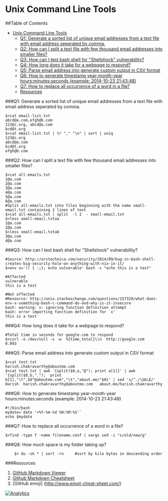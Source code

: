 Unix Command Line Tools
=======================
##Table of Contents
  * [Unix Command Line Tools](#unix-command-line-tools)
      * [Q1: Generate a sorted list of unique email addresses from a text file with email address seperated by comma.](#q1-generate-a-sorted-list-of-unique-email-addresses-from-a-text-file-with-email-address-seperated-by-comma)
      * [Q2: How can I split a text file with few thousand email addresses into smaller files?](#q2-how-can-i-split-a-text-file-with-few-thousand-email-addresses-into-smaller-files)
      * [Q3: How can I test bash shell for "Shellshock" vulnerability?](#q3-how-can-i-test-bash-shell-for-shellshock-vulnerability)
      * [Q4: How long does it take for a webpage to respond?](#q4-how-long-does-it-take-for-a-webpage-to-respond)
      * [Q5: Parse email address into generate custom output in CSV format](#q5-parse-email-address-into-generate-custom-output-in-csv-format)
      * [Q6: How to generate timestamp year-month-year hours:minutes:seconds (example: 2014-10-23 21:43:48)](#q6-how-to-generate-timestamp-year-month-year-hoursminutesseconds-example-2014-10-23-214348)
      * [Q7: How to replace all occurrence of a word in a file?](#q7-how-to-replace-all-occurrence-of-a-word-in-a-file)
      * [Resources](#resources)


###Q1: Generate a sorted list of unique email addresses from a text file with email address seperated by comma.

    $>cat email-list.txt
    abcd@a.com,efgh@b.com
    123@c.org, abcd@a.com
    bcd@t.org
    $>cat email-list.txt | tr "," "\n" | sort | uniq
    123@c.org
    abcd@a.com
    bcd@t.org
    efgh@b.com

###Q2: How can I split a text file with few thousand email addresses into smaller files?
   
    $>cat all-emails.txt 
    1@a.com
    2@a.com
    3@a.com
    4@a.com
    5@a.com
    6@a.com
    #Split all-emails.txt into files beginning with the name small-email.txt containing 2 lines of text
    $>cat all-emails.txt | split  -l 2  - small-email.txt
    $>less small-email.txtaa    
    1@a.com
    2@a.com
    $>less small-email.txtab
    3@a.com
    4@a.com
 
###Q3: How can I test bash shell for "Shellshock" vulnerability?

    #Source: http://arstechnica.com/security/2014/09/bug-in-bash-shell-creates-big-security-hole-on-anything-with-nix-in-it/
    $>env x='() { :;}; echo vulnerable' bash -c "echo this is a test"

    #Affected
    vulnerable
    this is a test
   
    #Not affected
    #Resource: http://unix.stackexchange.com/questions/157329/what-does-env-x-something-bash-c-command-do-and-why-is-it-insecure
    bash: warning: x: ignoring function definition attempt
    bash: error importing function definition for `x'
    this is a test

###Q4: How long does it take for a webpage to respond?

    #Total time in seconds for google.com to respond
    $>curl -o /dev/null -s -w  %{time_total}\\n  http://google.com
    0.093

###Q5: Parse email address into generate custom output in CSV format

    $>cat test.txt
    harish.chakravarthy@aboutme.com
    $>cat test.txt | awk '{split($0,a,"@"); print a[1]}' | awk '{split($0,b,".");  print b[1],"\t",$0"@aboutme.com","\t","about.me/"$0}' | sed 's/^./\U&\E/'
    Harish  harish.chakravarthy@aboutme.com   about.me/harish.chakravarthy

###Q6: How to generate timestamp year-month-year hours:minutes:seconds (example: 2014-10-23 21:43:48)

	#!/bin/bash
	mydate=`date '+%Y-%m-%d %H:%M:%S'`
	echo $mydate

###Q7: How to replace all occurrence of a word in a file?

	$>find -type f -name filename.conf | xargs sed -i "s/old/new/g"
        

###Q8: How much space is my folder taking up?

        $> du -sk * | sort -rn     #sort by kilo bytes in descending order

###Resources
1. [GitHub Markdown Viewer](http://notepag.es/)
2. [Github Markdown Cheatsheet](https://github.com/adam-p/markdown-here/wiki/Markdown-Cheatsheet) 
3. [GitHub emoji] (http://www.emoji-cheat-sheet.com/)

[![Analytics](https://ga-beacon.appspot.com/UA-55381661-1/tools/cmd/readme)](https://github.com/igrigorik/ga-beacon)
